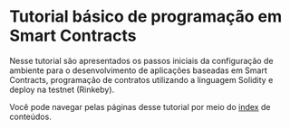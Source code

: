 # Tutorial básico de programação em Smart Contracts

Nesse tutorial são apresentados os passos iniciais da configuração de ambiente para o desenvolvimento de aplicações baseadas em Smart Contracts, programação de contratos utilizando a linguagem Solidity e deploy na testnet \(Rinkeby\).

Você pode navegar pelas páginas desse tutorial por meio do [index](/SUMMARY.md) de conteúdos.

